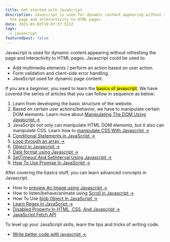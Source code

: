 ```yaml
---
title: Get started with JavaScript
description: Javascript is used for dynamic content appearing without refreshing
  the page and interactivity to HTML pages.
date: 2021-01-02T19:07:37.511Z
tags:
  - javascript
featuredpost: false
---
```


Javascript is used for dynamic content appearing without refreshing the page and interactivity to HTML pages. Javascript could be used to:

- Add multimedia elements / perform an action based on user action.
- Form validation and client-side error handling.
- JavaScript used for dynamic page content.

If you are a beginner, you need to learn the <mark>basics of javascript</mark>. We have covered the series of articles that you can follow in sequence as below:

1. Learn from developing the basic structure of the website.
2. Based on certain user actions/behavior, we have to manipulate certain DOM elements. Learn more about [Manipulating The DOM Using Javascript →](https://taimoorsattar.dev/blogs/manipulate-the-dom-using-javascript)
3. JavaScript not only can manipulate HTML DOM elements, but it also can manipulate CSS. Learn how to [manipulate CSS With Javascript →](https://taimoorsattar.dev/blogs/css-with-javascript)
4. [Conditional Statements in JavaScript →](https://taimoorsattar.dev/blogs/conditional-statements-in-javascript)
5. [Loop through an array →](https://taimoorsattar.dev/blogs/loop-through-an-array-in-javascript)
6. [Object in Javascript →](https://taimoorsattar.dev/blogs/how-to-use-objects-in-javascript)
7. [Date format using Javascript →](https://taimoorsattar.dev/blogs/javascript-date-format)
8. [SetTimeout And SetInterval Using Javascript →](https://taimoorsattar.dev/blogs/settimeout-and-setinterval-using-javascript/)
9. [How To Use Promise In JavaScript →](https://taimoorsattar.dev/blogs/promise-in-javascript)

After covering the basics stuff, you can learn advanced concepts in Javascript.

- How to [preview An Image using Javascript →](https://taimoorsattar.dev/blogs/preview-an-image-using-javascript)
- How to listen/behave/animate using [Scroll in Javascript →](https://taimoorsattar.dev/blogs/scroll-javascript)
- How To Use [blob Object In JavaScript →](https://taimoorsattar.dev/blogs/javascript-blob)
- [Learn Regex In JavaScript →](https://taimoorsattar.dev/blogs/regex-javascript/)
- [Disabled Property In HTML, CSS, And Javascript →](https://taimoorsattar.dev/blogs/disabled-property-in-html-css-and-javascript)
- [JavaScript Fetch API](https://taimoorsattar.dev/blogs/request-data-using-javascript-fetch-api)

To level up your JavaScript skills, learn the tips and tricks of writing code.

- [Write better code with javascript →](https://taimoorsattar.dev/blogs/better-code-with-javascript).
